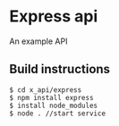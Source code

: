 # Express api

An example API

## Build instructions

```
$ cd x_api/express
$ npm install express
$ install node_modules
$ node . //start service
``` 
